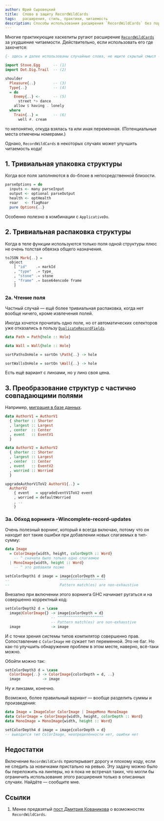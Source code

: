```yaml
---
author: Юрий Сыровецкий
title:  Слово в защиту RecordWildCards
tags:   расширения, стиль, практики, читаемость
description: Способы использования расширения `RecordWildCards` без порчи кода.
---
```


Многие практикующие хаскелиты <!-- sic! --> ругают расширение [`RecordWildCards`](https://downloads.haskell.org/~ghc/latest/docs/html/users_guide/exts/record_wildcards.html) за ухудшение читаемости. Действительно, если использовать его где захочется:

```hs
{- здесь и далее использованы случайные слова, не ищите скрытый смысл -}

import Stove.Egg      -- (1)
import Dot.Dig.Trail  -- (2)

shoulder
  Pleasure{..}        -- (3)
  Type{..}            -- (4)
  = do
    Enemy{..} <-      -- (5)
      street *> dance
    allow $ having . lonely
  where
    Train{..} =       -- (6)
      well #. cream
```

то непонятно, откуда взялась та или иная переменная. (Потенциальные места отмечены номерами.)

Однако, `RecordWildCards` в некоторых случаях может улучшить читаемость кода!

## 1. Тривиальная упаковка структуры

Когда все поля заполняются в do-блоке в непосредственной близости.

```hs
parseOptions = do
  inputs <- many parseInput
  output <- optional parseOutput
  health <- optHealth
  roar   <- flagRoar
  pure Options{..}
```

Особенно полезно в комбинации с `ApplicativeDo`.

## 2. Тривиальная распаковка структуры

Когда в теле функции используются только поля одной структуры плюс не очень толстая обвязка общего назначения.

```hs
toJSON Mark{..} =
  object
    [ "id"    .= markId
    , "type"  .= type_
    , "stone" .= stone
    , "frame" .= base64encode frame
    ]
```

### 2a. Чтение поля

Частный случай — ещё более тривиальная распаковка, когда нет вообще ничего, кроме извлечения полей.

Иногда хочется прочитать одно поле, но от автоматических селекторов уже отказались в пользу [`DuplicateRecordFields`](https://downloads.haskell.org/~ghc/latest/docs/html/users_guide/exts/duplicate_record_fields.html).

```hs
data Path = Path{hole :: Hole}

data Wall = Wall{hole :: Hole}

sortPathsOnHole = sortOn \Path{..} -> hole

sortWallsOnHole = sortOn \Wall{..} -> hole
```

Есть ещё вариант с линзами, но у линз своя цена.

## 3. Преобразование структур с частично совпадающими полями

Например, [миграция в базе данных](/posts/talks/2017/04/06/haskell-as-db.html).

```hs
data AuthorV1 = AuthorV1
  { shorter :: Shorter
  , largest :: Largest
  , center  :: Center
  , event   :: EventV1
  }

data AuthorV2 = AuthorV2
  { shorter :: Shorter
  , largest :: Largest
  , center  :: Center
  , event   :: EventV2
  , worried :: Worried
  }

upgradeAuthorV1ToV2 AuthorV1{..} =
  AuthorV2
    { event   = upgradeEventV1ToV2 event
    , worried = defaultWorried
    , ..
    }
```

### 3a. Обход ворнинга -Wincomplete-record-updates

Очень полезный ворнинг, который я всегда включаю, потому что он находит вот такие ошибки при добавлении новых слагаемых в тип-сумму:

```hs
data Image
  = ColorImage{width, height, colorDepth :: Word}
    -- ^ сначала было только одно слагаемое
  | MonoImage{width, height :: Word}
    -- ^ это добавили позже

setColorDepth1 d image = image{colorDepth = d}
--                       ^^^^^^^^^^^^^^^^^^^^^
--                       Pattern match(es) are non-exhaustive
```

Внезапно при включении этого ворнинга GHC начинает ругаться и на совершенно корректный код:

```hs
setColorDepth2 d = \case
  image@ColorImage{} -> image{colorDepth = d}
                     -- ^^^^^^^^^^^^^^^^^^^^^
                     -- Pattern match(es) are non-exhaustive
  image              -> image
```

И с точки зрения системы типов компилятор совершенно прав. Сопоставление с `ColorImage` не сужает тип переменной. Это не баг. Но как-то улучшить обнаружение проблем в этом месте, наверно, всё-таки можно.

Обойти можно так:

```hs
setColorDepth3 d = \case
  ColorImage{..} -> ColorImage{colorDepth = d, ..}
  image          -> image
```

Ну и линзами, конечно.

Возможно, более правильный вариант — вообще разделить суммы и произведения:

```hs
data Image = ImageColor ColorImage | ImageMono MonoImage
data ColorImage = ColorImage{width, height, colorDepth :: Word}
data MonoImage = MonoImage{width, height :: Word}

setColorDepth4 d image = image{colorDepth = d}
-- выводится тип ColorImage, неопределённости нет, ошибки нет
```

## Недостатки

Включение `RecordWildCards` приоткрывает дорогу и плохому коду, если не следить за новичками пристально на ревью. Эту задачу можно было бы переложить на линтеры, но я пока не встречал таких, что могли бы ограничить использование этого расширения только в описанных случаях. Найдёте — сообщите мне.

## Ссылки

1. Менее предвзятый [пост Дмитрия Кованикова](https://kodimensional.dev/recordwildcards) о возможностях `RecordWildCards`.
